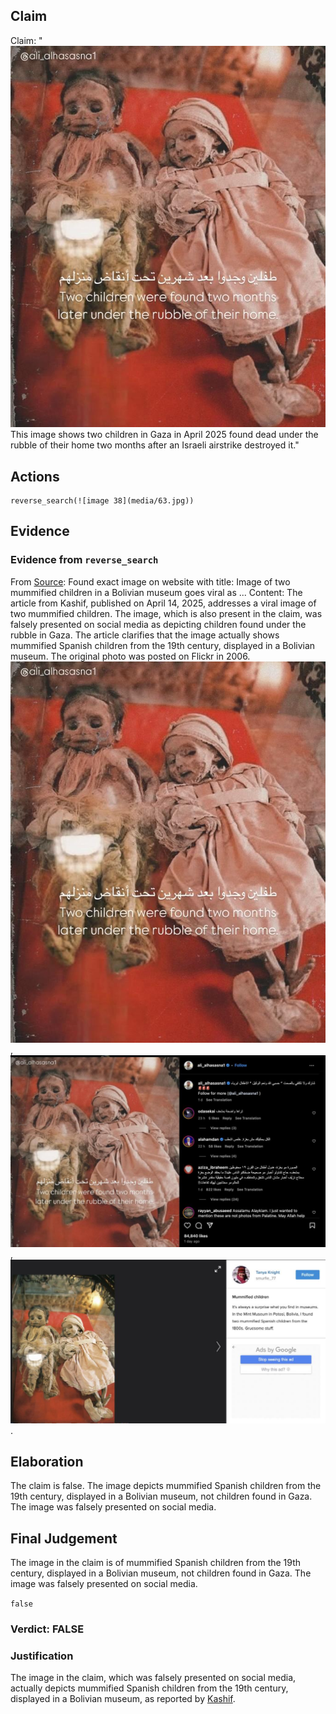 ## Claim
Claim: "![image 38](media/63.jpg) This image shows two children in Gaza in April 2025 found dead under the rubble of their home two months after an Israeli airstrike destroyed it."

## Actions
```
reverse_search(![image 38](media/63.jpg))
```

## Evidence
### Evidence from `reverse_search`
From [Source](https://kashif.ps/en/index.php/2025/04/14/image-of-two-mummified-children-in-a-bolivian-museum-goes-viral-as-from-gaza/): Found exact image on website with title: Image of two mummified children in a Bolivian museum goes viral as ...
Content: The article from Kashif, published on April 14, 2025, addresses a viral image of two mummified children. The image, which is also present in the claim, was falsely presented on social media as depicting children found under the rubble in Gaza. The article clarifies that the image actually shows mummified Spanish children from the 19th century, displayed in a Bolivian museum. The original photo was posted on Flickr in 2006. ![image 38](media/63.jpg), ![image 4270](media/2025-08-23_00-55-1755910537-824886.jpg), ![image 4271](media/2025-08-23_00-55-1755910540-440996.jpg).


## Elaboration
The claim is false. The image depicts mummified Spanish children from the 19th century, displayed in a Bolivian museum, not children found in Gaza. The image was falsely presented on social media.


## Final Judgement
The image in the claim is of mummified Spanish children from the 19th century, displayed in a Bolivian museum, not children found in Gaza. The image was falsely presented on social media.

`false`

### Verdict: FALSE

### Justification
The image in the claim, which was falsely presented on social media, actually depicts mummified Spanish children from the 19th century, displayed in a Bolivian museum, as reported by [Kashif](https://kashif.ps/en/index.php/2025/04/14/image-of-two-mummified-children-in-a-bolivian-museum-goes-viral-as/).
